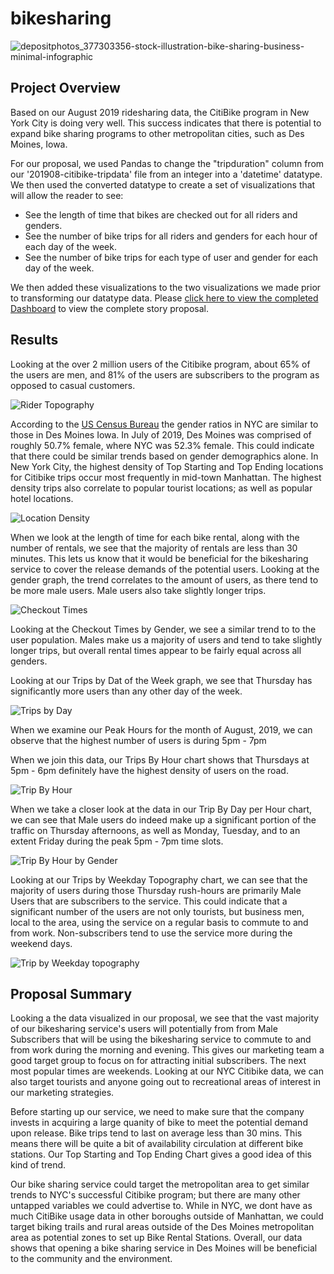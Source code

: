 # bikesharing
![depositphotos_377303356-stock-illustration-bike-sharing-business-minimal-infographic](https://user-images.githubusercontent.com/84881187/132614993-97d52638-be50-4915-bc15-4f2c48e1c385.jpg)


## Project Overview

Based on our August 2019 ridesharing data, the CitiBike program in New York City is doing very well. This success indicates that there is potential to expand bike sharing programs to other metropolitan cities, such as Des Moines, Iowa. 

For our proposal, we used Pandas to change the "tripduration" column from our '201908-citibike-tripdata' file from an integer into a 'datetime' datatype. We then used the converted datatype to create a set of visualizations that will allow the reader to see:

  * See the length of time that bikes are checked out for all riders and genders.
  * See the number of bike trips for all riders and genders for each hour of each day of the week.
  * See the number of bike trips for each type of user and gender for each day of the week.

We then added these visualizations to the two visualizations we made prior to transforming our datatype data. Please [click here to view the completed Dashboard](https://public.tableau.com/shared/3235TF8T7?:display_count=n&:origin=viz_share_link) to view the complete story proposal.

## Results

Looking at the over 2 million users of the Citibike program, about 65% of the users are men, and  81% of the users are subscribers to the program as opposed to casual customers. 

![Rider Topography](https://user-images.githubusercontent.com/84881187/132613986-5aefff38-7399-4275-9194-e3fd445a79ce.PNG)


According to the [US Census Bureau](https://www.census.gov/quickfacts/fact/table/newyorkcitynewyork,desmoinescityiowa/PST045219) the gender ratios in NYC are similar to those in Des Moines Iowa. In July of 2019, Des Moines was comprised of roughly 50.7% female, where NYC was 52.3% female. This could indicate that there could be similar trends based on gender demographics alone. In New York City, the highest density of Top Starting and Top Ending locations for Citibike trips occur most frequently in mid-town Manhattan. The highest density trips also correlate to popular tourist locations; as well as popular hotel locations. 

![Location Density](https://user-images.githubusercontent.com/84881187/132614892-7ddec200-ce2b-4178-a132-aa8b09f66bb0.PNG)


When we look at the length of time for each bike rental, along with the number of rentals, we see that the majority of rentals are less than 30 minutes. This lets us know that it would be beneficial for the bikesharing service to cover the release demands of the potential users. Looking at the gender graph, the trend correlates to the amount of users, as there tend to be more male users. Male users also take slightly longer trips. 


![Checkout Times](https://user-images.githubusercontent.com/84881187/132615718-fb5e2bd5-0d85-44a7-ae23-7c7d58a3b991.PNG)

Looking at the Checkout Times by Gender, we see a similar trend to to the user population. Males make us a majority of users and tend to take slightly longer trips, but overall rental times appear to be fairly equal across all genders. 


Looking at our Trips by Dat of the Week graph, we see that Thursday has significantly more users than any other day of the week. 

![Trips by Day](https://user-images.githubusercontent.com/84881187/132772132-e0a91e71-7abc-4203-ab80-2b873283be0f.PNG)

When we examine our Peak Hours for the month of August, 2019, we can observe that the highest number of users is during 5pm - 7pm


When we join this data, our Trips By Hour chart shows that Thursdays at 5pm - 6pm definitely have the highest density of users on the road.

![Trip By Hour](https://user-images.githubusercontent.com/84881187/132772522-14587e36-43e2-46d2-99d0-0f41d33bd86a.PNG)

When we take a closer look at the data in our Trip By Day per Hour chart, we can see that Male users do indeed make up a significant portion of the traffic on Thursday afternoons, as well as Monday, Tuesday, and to an extent Friday during the peak 5pm - 7pm time slots.

![Trip By Hour by Gender](https://user-images.githubusercontent.com/84881187/132772825-6a9f59e2-33c2-4d3c-b8b1-c40f32560a4c.PNG)


Looking at our Trips by Weekday Topography chart, we can see that the majority of users during those Thursday rush-hours are primarily Male Users that are subscribers to the service. This could indicate that a significant number of the users are not only tourists, but business men, local to the area, using the service on a regular basis to commute to and from work. Non-subscribers tend to use the service more during the weekend days. 

![Trip by Weekday topography](https://user-images.githubusercontent.com/84881187/132772626-307580e6-55b2-47ab-9c5a-93bca8fc1098.PNG)


## Proposal Summary

Looking a the data visualized in our proposal, we see that the vast majority of our bikesharing service's users will potentially from from Male Subscribers that will be using the bikesharing service to commute to and from work during the morning and evening. This gives our marketing team a good target group to focus on for attracting initial subscribers. The next most popular times are weekends. Looking at our NYC Citibike data, we can also target tourists and anyone going out to recreational areas of interest in our marketing strategies.

Before starting up our service, we need to make sure that the company invests in acquiring a large quanity of bike to meet the potential demand upon release. Bike trips tend to last on average less than 30 mins. This means there will be quite a bit of availability circulation at different bike stations. Our Top Starting and Top Ending Chart gives a good idea of this kind of trend.

Our bike sharing service could target the metropolitan area to get similar trends to NYC's successful Citibike program; but there are many other untapped variables we could advertise to. While in NYC, we dont have as much CitiBike usage data in other boroughs outside of Manhattan, we could target biking trails and rural areas outside of the Des Moines metropolitan area as potential zones to set up Bike Rental Stations. Overall, our data shows that opening a bike sharing service in Des Moines will be beneficial to the community and the environment. 

